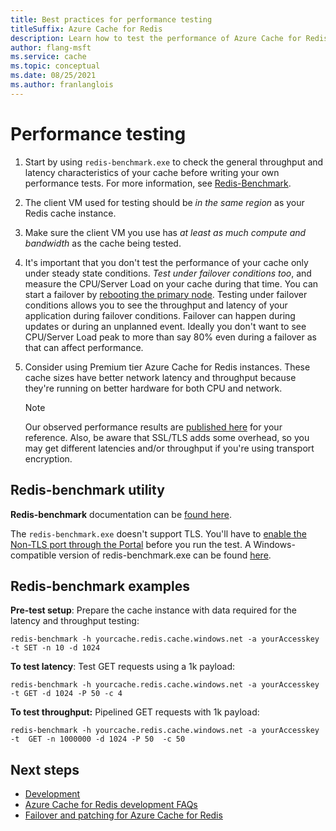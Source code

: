 ```yaml
---
title: Best practices for performance testing
titleSuffix: Azure Cache for Redis
description: Learn how to test the performance of Azure Cache for Redis.
author: flang-msft
ms.service: cache
ms.topic: conceptual
ms.date: 08/25/2021
ms.author: franlanglois
---
```


# Performance testing

1. Start by using `redis-benchmark.exe` to check the general throughput and latency characteristics of your cache before writing your own performance tests. For more information, see [Redis-Benchmark](#redis-benchmark-utility).

1. The client VM used for testing should be *in the same region* as your Redis cache instance.

1. Make sure the client VM you use has *at least as much compute and bandwidth* as the cache being tested.

1. It's important that you don't test the performance of your cache only under steady state conditions. *Test under failover conditions too*, and measure the CPU/Server Load on your cache during that time. You can start a failover by [rebooting the primary node](cache-administration.md#reboot). Testing under failover conditions allows you to see the throughput and latency of your application during failover conditions. Failover can happen during updates or during an unplanned event. Ideally you don't want to see CPU/Server Load peak to more than say 80% even during a failover as that can affect performance.

1. Consider using Premium tier Azure Cache for Redis instances. These cache sizes have better network latency and throughput because they're running on better hardware for both CPU and network.

   > [!NOTE]
   > Our observed performance results are [published here](./cache-planning-faq.yml#azure-cache-for-redis-performance) for your reference. Also, be aware that SSL/TLS adds some overhead, so you may get different latencies and/or throughput if you're using transport encryption.

## Redis-benchmark utility

**Redis-benchmark** documentation can be [found here](https://redis.io/topics/benchmarks).

The `redis-benchmark.exe` doesn't support TLS. You'll have to [enable the Non-TLS port through the Portal](cache-configure.md#access-ports) before you run the test. A Windows-compatible version of redis-benchmark.exe can be found [here](https://github.com/MSOpenTech/redis/releases).

## Redis-benchmark examples

**Pre-test setup**:
Prepare the cache instance with data required for the latency and throughput testing:

```dos
redis-benchmark -h yourcache.redis.cache.windows.net -a yourAccesskey -t SET -n 10 -d 1024
```

**To test latency**:
Test GET requests using a 1k payload:

```dos
redis-benchmark -h yourcache.redis.cache.windows.net -a yourAccesskey -t GET -d 1024 -P 50 -c 4
```

**To test throughput:**
Pipelined GET requests with 1k payload:

```dos
redis-benchmark -h yourcache.redis.cache.windows.net -a yourAccesskey -t  GET -n 1000000 -d 1024 -P 50  -c 50
```

## Next steps

- [Development](cache-best-practices-development.md)
- [Azure Cache for Redis development FAQs](cache-development-faq.yml)
- [Failover and patching for Azure Cache for Redis](cache-failover.md)
